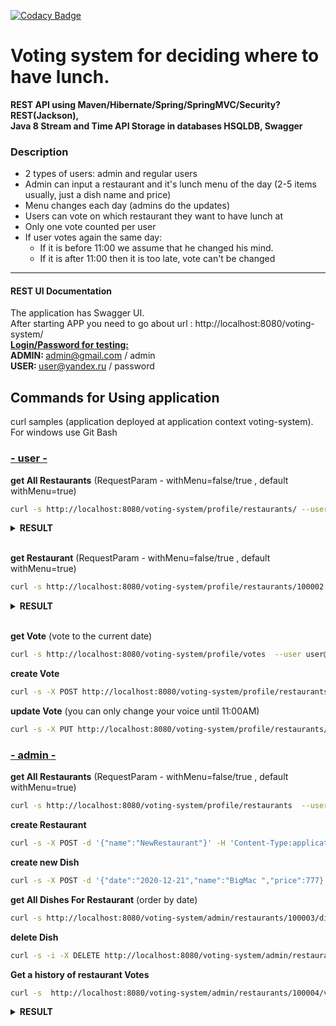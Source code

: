 [![Codacy Badge](https://app.codacy.com/project/badge/Grade/a4b79bfd96ce4a0e96b145af99eaf95b)](https://www.codacy.com/gh/DmitryPodkutin/voting_system/dashboard?utm_source=github.com&amp;utm_medium=referral&amp;utm_content=DmitryPodkutin/voting_system&amp;utm_campaign=Badge_Grade)
# Voting system for deciding where to have lunch.

**REST API using Maven/Hibernate/Spring/SpringMVC/Security?REST(Jackson),  
Java 8 Stream and Time API Storage in databases HSQLDB, Swagger**

### Description

 * 2 types of users: admin and regular users
 * Admin can input a restaurant and it's lunch menu of the day (2-5 items usually, just a dish name and price)
 * Menu changes each day (admins do the updates)
 * Users can vote on which restaurant they want to have lunch at
 * Only one vote counted per user
 * If user votes again the same day:
    - If it is before 11:00 we assume that he changed his mind.
    - If it is after 11:00 then it is too late, vote can't be changed
------
#### REST UI Documentation
The application has Swagger UI.  
After starting APP you need to go about url : http://localhost:8080/voting-system/  
<ins><b>Login/Password for testing:</b></ins>  
<b>ADMIN: </b> admin@gmail.com / admin  
<b>USER: </b> user@yandex.ru / password  


## Commands for Using application
curl samples (application deployed at application context voting-system).
For windows use Git Bash


<b><h3><ins>- user -</ins></h3></b>

**get All Restaurants** (RequestParam - withMenu=false/true , default withMenu=true)

```sh
curl -s http://localhost:8080/voting-system/profile/restaurants/ --user user@yandex.ru:password
```
<b>
<details>
<summary><b>RESULT</b></summary>
<pre>

[
    {
        "id": 100003,
        "name": "Colonies"
    },
    {
        "id": 100002,
        "name": "Debasus"
    },
    {
        "id": 100004,
        "name": "The Lounge Cafe"
    }
]
</pre>
</details>
</b>
<br>

**get Restaurant** (RequestParam - withMenu=false/true , default withMenu=true)

```sh
curl -s http://localhost:8080/voting-system/profile/restaurants/100002  --user user@yandex.ru:password
```
<b>
<details>
<summary><b>RESULT</b></summary>
<pre>

{
        "id": 100002,
        "menu": [
            {
                "date": "2020-12-22",
                "id": 100005,
                "name": "Bear",
                "price": 120
            },
            {
                "date": "2020-12-22",
                "id": 100006,
                "name": "Garlic bread",
                "price": 670
            },
            {
                "date": "2020-12-22",
                "id": 100007,
                "name": "BBQ ribs",
                "price": 340
            }
        ],
        "name": "Debasus"
    }
</pre>
</details>
</b>
<br>

**get Vote** (vote to the current date)
```sh
curl -s http://localhost:8080/voting-system/profile/votes  --user user@yandex.ru:password
```
**create Vote**  
```sh
curl -s -X POST http://localhost:8080/voting-system/profile/restaurants/100003/votes  --user user@yandex.ru:password
```
**update Vote** (you can only change your voice until 11:00AM)
```sh
curl -s -X PUT http://localhost:8080/voting-system/profile/restaurants/100004/votes/100019  --user user@yandex.ru:password
```

<b><h3><ins>- admin -</ins></h3></b>

**get All Restaurants** (RequestParam - withMenu=false/true , default withMenu=true)
```sh
curl -s http://localhost:8080/voting-system/profile/restaurants  --user admin@gmail.com:admin
```
**create Restaurant**
```sh
curl -s -X POST -d '{"name":"NewRestaurant"}' -H 'Content-Type:application/json;charset=UTF-8' http://localhost:8080/voting-system/admin/restaurants --user admin@gmail.com:admin
```

**create new Dish**
```sh
curl -s -X POST -d '{"date":"2020-12-21","name":"BigMac ","price":777}' -H 'Content-Type:application/json;charset=UTF-8' http://localhost:8080/voting-system/admin/restaurants/100003/dishes --user admin@gmail.com:admin
```

**get All Dishes For Restaurant** (order by date)
```sh
curl -s http://localhost:8080/voting-system/admin/restaurants/100003/dishes --user admin@gmail.com:admin
```
**delete Dish**
```sh
curl -s -i -X DELETE http://localhost:8080/voting-system/admin/restaurants/100003/dishes/100010  --user admin@gmail.com:admin
```

**Get a history of restaurant Votes**

```sh
curl -s  http://localhost:8080/voting-system/admin/restaurants/100004/votes --user admin@gmail.com:admin
```

<b>
<details>
<summary><b>RESULT</b></summary>
<pre>

{
      "date": "2020-10-19",
      "id": 100015,
      "restaurant": {
          "id": 100004,
          "name": "The Lounge Cafe"
      }
  },
  {
      "date": "2020-10-23",
      "id": 100014,
      "restaurant": {
          "id": 100004,
          "name": "The Lounge Cafe"
      }
  },
  {
      "date": "2020-11-09",
      "id": 100017,
      "restaurant": {
          "id": 100004,
          "name": "The Lounge Cafe"
      }
  }
</pre>
</details>
</b>
<br>
